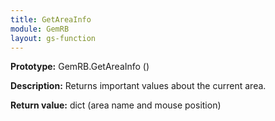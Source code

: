 ```yaml
---
title: GetAreaInfo
module: GemRB
layout: gs-function
---
```


**Prototype:** GemRB.GetAreaInfo ()

**Description:** Returns important values about the current area.

**Return value:** dict (area name and mouse position)

